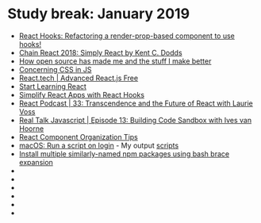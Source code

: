 # Study break: January 2019

- [React Hooks: Refactoring a render-prop-based component to use hooks!](https://www.youtube.com/watch?v=_eVyLVFlSQk)
- [Chain React 2018: Simply React by Kent C. Dodds](https://www.youtube.com/watch?v=M9X2qGddHkU)
- [How open source has made me and the stuff I make better](https://www.youtube.com/watch?v=6mtPPkKchcQ)
- [Concerning CSS in JS](https://www.youtube.com/watch?v=R1_nGU0x3Wk)
- [React.tech | Advanced React.js Free](https://courses.reach.tech/p/advanced-react-free)
- [Start Learning React](https://egghead.io/courses/start-learning-react)
- [Simplify React Apps with React Hooks](https://egghead.io/courses/simplify-react-apps-with-react-hooks)
- [React Podcast | 33: Transcendence and the Future of React with Laurie Voss](https://reactpodcast.com/33)
- [Real Talk Javascript | Episode 13: Building Code Sandbox with Ives van Hoorne](https://realtalkjavascript.simplecast.fm/93ad4458)
- [React Component Organization Tips](https://www.youtube.com/watch?v=n-bqy1WUphs)
- [macOS: Run a script on login](https://www.youtube.com/watch?v=mOXo-Yjr800) - My output [scripts](https://github.com/eowino/scripts)
- [Install multiple similarly-named npm packages using bash brace expansion](https://www.youtube.com/watch?v=gpbpAVbFVEM)
- []()
- []()
- []()
- []()
- []()
- []()
